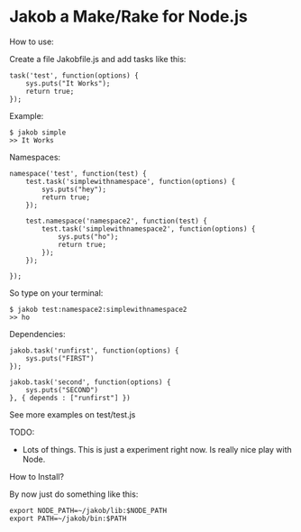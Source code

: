 Jakob a Make/Rake for Node.js
=============================

How to use:

Create a file Jakobfile.js and add tasks like this:

	task('test', function(options) {
		sys.puts("It Works");
		return true;
	});

Example:

	$ jakob simple
	>> It Works

Namespaces:

	namespace('test', function(test) {
		test.task('simplewithnamespace', function(options) {
			sys.puts("hey");
			return true;
		});
	
		test.namespace('namespace2', function(test) {
			test.task('simplewithnamespace2', function(options) {
				sys.puts("ho");			
				return true;
			});		
		});
	
	});
	
So type on your terminal:

	$ jakob test:namespace2:simplewithnamespace2
	>> ho

Dependencies:

	jakob.task('runfirst', function(options) {
		sys.puts("FIRST")
	});

	jakob.task('second', function(options) {
		sys.puts("SECOND")
	}, { depends : ["runfirst"] })

See more examples on test/test.js

TODO:

* Lots of things. This is just a experiment right now. Is really nice play with Node.

How to Install?

By now just do something like this:

	export NODE_PATH=~/jakob/lib:$NODE_PATH
	export PATH=~/jakob/bin:$PATH